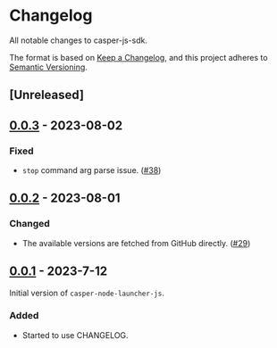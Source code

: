 # Changelog

All notable changes to casper-js-sdk.

The format is based on [Keep a Changelog](https://keepachangelog.com/en/1.0.0/), and this project adheres to [Semantic Versioning](https://semver.org/spec/v2.0.0.html).

<!--
  Please follow below structures.
  ## [1.1.1] - 2023-03-05
  ### Added
  ### Fixed
  ### Changed
  ### Removed
 -->

## [Unreleased]

## [0.0.3] - 2023-08-02

### Fixed

- `stop` command arg parse issue. ([#38](https://github.com/casper-network/casper-node-launcher-js/pull/38))

## [0.0.2] - 2023-08-01

### Changed

- The available versions are fetched from GitHub directly. ([#29](https://github.com/casper-network/casper-node-launcher-js/pull/29))

## [0.0.1] - 2023-7-12

Initial version of `casper-node-launcher-js`.

### Added

- Started to use CHANGELOG.

[0.0.3]: https://github.com/casper-network/casper-node-launcher-js/compare/0.0.3...main
[0.0.2]: https://github.com/casper-network/casper-node-launcher-js/compare/0.0.2...0.0.2
[0.0.1]: https://github.com/casper-network/casper-node-launcher-js/compare/0.0.1...0.0.2
